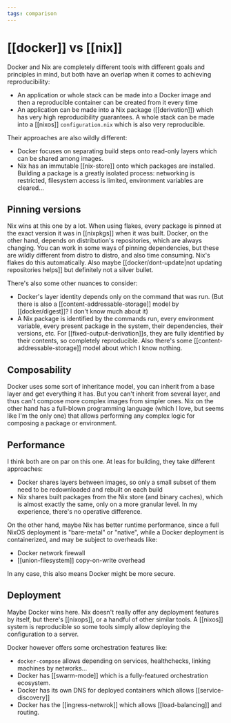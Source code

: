 ```yaml
---
tags: comparison
---
```


# [[docker]] vs [[nix]]
Docker and Nix are completely different tools with different goals and principles in mind, but both have an overlap when it comes to achieving reproducibility:
* An application or whole stack can be made into a Docker image and then a reproducible container can be created from it every time
* An application can be made into a Nix package ([[derivation]]) which has very high reproducibility guarantees. A whole stack can be made into a [[nixos]] `configuration.nix` which is also very reproducible.

Their approaches are also wildly different:
* Docker focuses on separating build steps onto read-only layers which can be shared among images.
* Nix has an immutable [[nix-store]] onto which packages are installed. Building a package is a greatly isolated process: networking is restricted, filesystem access is limited, environment variables are cleared...

## Pinning versions
Nix wins at this one by a lot. When using flakes, every package is pinned at the exact version it was in [[nixpkgs]] when it was built. Docker, on the other hand, depends on distribution's repositories, which are always changing. You can work in some ways of pinning dependencies, but these are wildly different from distro to distro, and also time consuming. Nix's flakes do this automatically. Also maybe [[docker/dont-update|not updating repositories helps]] but definitely not a silver bullet.

There's also some other nuances to consider:
* Docker's layer identity depends only on the command that was run. (But there is also a [[content-addressable-storage]] model by [[docker/digest]]? I don't know much about it)
* A Nix package is identified by the commands run, every environment variable, every present package in the system, their dependencies, their versions, etc. For [[fixed-output-derivation]]s, they are fully identified by their contents, so completely reproducible. Also there's some [[content-addressable-storage]] model about which I know nothing.

## Composability
Docker uses some sort of inheritance model, you can inherit from a base layer and get everything it has. But you can't inherit from several layer, and thus can't compose more complex images from simpler ones. Nix on the other hand has a full-blown programming language (which I love, but seems like I'm the only one) that allows performing any complex logic for composing a package or environment.

## Performance
I think both are on par on this one. At leas for building, they take different approaches:
* Docker shares layers between images, so only a small subset of them need to be redownloaded and rebuilt on each build
* Nix shares built packages from the Nix store (and binary caches), which is almost exactly the same, only on a more granular level. In my experience, there's no operative difference.

On the other hand, maybe Nix has better runtime performance, since a full NixOS deployment is "bare-metal" or "native", while a Docker deployment is containerized, and may be subject to overheads like:
* Docker network firewall
* [[union-filesystem]] copy-on-write overhead

In any case, this also means Docker might be more secure.

## Deployment
Maybe Docker wins here. Nix doesn't really offer any deployment features by itself, but there's [[nixops]], or a handful of other similar tools. A [[nixos]] system is reproducible so some tools simply allow deploying the configuration to a server.

Docker however offers some orchestration features like:
* `docker-compose` allows depending on services, healthchecks, linking machines by networks...
* Docker has [[swarm-mode]] which is a fully-featured orchestration ecosystem.
* Docker has its own DNS for deployed containers which allows [[service-discovery]]
* Docker has the [[ingress-netwrok]] which allows [[load-balancing]] and routing.

